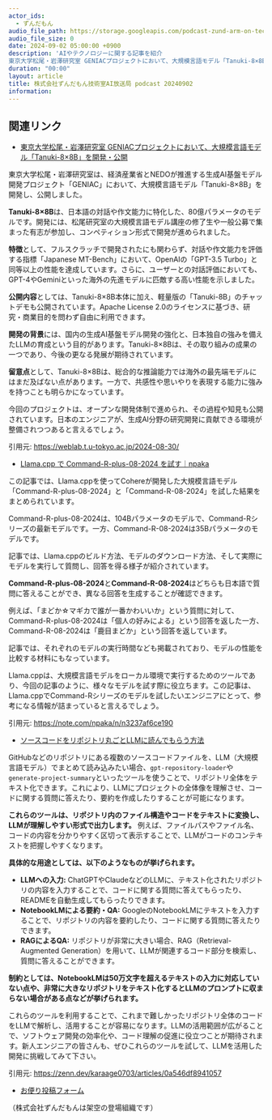 ```yaml
---
actor_ids:
  - ずんだもん
audio_file_path: https://storage.googleapis.com/podcast-zund-arm-on-tech/audio/株式会社ずんだもん技術室AI放送局_podcast_20240902.mp3
audio_file_size: 0
date: 2024-09-02 05:00:00 +0900
description: 'AIやテクノロジーに関する記事を紹介  
東京大学松尾・岩澤研究室 GENIACプロジェクトにおいて、大規模言語モデル「Tanuki-8×8B」を開発・公開、Llama.cpp で Command-R-plus-08-2024 を試す｜npaka、ソースコードをリポジトリ丸ごとLLMに読んでもらう方法'
duration: "00:00"
layout: article
title: 株式会社ずんだもん技術室AI放送局 podcast 20240902
information: 
---
```


## 関連リンク


- [東京大学松尾・岩澤研究室 GENIACプロジェクトにおいて、大規模言語モデル「Tanuki-8×8B」を開発・公開](https://weblab.t.u-tokyo.ac.jp/2024-08-30/)  


東京大学松尾・岩澤研究室は、経済産業省とNEDOが推進する生成AI基盤モデル開発プロジェクト「GENIAC」において、大規模言語モデル「Tanuki-8×8B」を開発し、公開しました。

**Tanuki-8×8B**は、日本語の対話や作文能力に特化した、80億パラメータのモデルです。開発には、松尾研究室の大規模言語モデル講座の修了生や一般公募で集まった有志が参加し、コンペティション形式で開発が進められました。

**特徴**として、フルスクラッチで開発されたにも関わらず、対話や作文能力を評価する指標「Japanese MT-Bench」において、OpenAIの「GPT-3.5 Turbo」と同等以上の性能を達成しています。さらに、ユーザーとの対話評価においても、GPT-4やGeminiといった海外の先進モデルに匹敵する高い性能を示しました。

**公開内容**としては、Tanuki-8×8B本体に加え、軽量版の「Tanuki-8B」のチャットデモも公開されています。Apache License 2.0のライセンスに基づき、研究・商業目的を問わず自由に利用できます。

**開発の背景**には、国内の生成AI基盤モデル開発の強化と、日本独自の強みを備えたLLMの育成という目的があります。Tanuki-8×8Bは、その取り組みの成果の一つであり、今後の更なる発展が期待されています。

**留意点**として、Tanuki-8×8Bは、総合的な推論能力では海外の最先端モデルにはまだ及ばない点があります。一方で、共感性や思いやりを表現する能力に強みを持つことも明らかになっています。

今回のプロジェクトは、オープンな開発体制で進められ、その過程や知見も公開されています。日本のエンジニアが、生成AI分野の研究開発に貢献できる環境が整備されつつあると言えるでしょう。 


引用元: https://weblab.t.u-tokyo.ac.jp/2024-08-30/


- [Llama.cpp で Command-R-plus-08-2024 を試す｜npaka](https://note.com/npaka/n/n3237af6ce190)  


この記事では、Llama.cppを使ってCohereが開発した大規模言語モデル「Command-R-plus-08-2024」と「Command-R-08-2024」を試した結果をまとめられています。

Command-R-plus-08-2024は、104Bパラメータのモデルで、Command-Rシリーズの最新モデルです。一方、Command-R-08-2024は35Bパラメータのモデルです。

記事では、Llama.cppのビルド方法、モデルのダウンロード方法、そして実際にモデルを実行して質問し、回答を得る様子が紹介されています。

**Command-R-plus-08-2024**と**Command-R-08-2024**はどちらも日本語で質問に答えることができ、異なる回答を生成することが確認できます。

例えば、「まどか☆マギカで誰が一番かわいいか」という質問に対して、Command-R-plus-08-2024は「個人の好みによる」という回答を返した一方、Command-R-08-2024は「鹿目まどか」という回答を返しています。

記事では、それぞれのモデルの実行時間なども掲載されており、モデルの性能を比較する材料にもなっています。

Llama.cppは、大規模言語モデルをローカル環境で実行するためのツールであり、今回の記事のように、様々なモデルを試す際に役立ちます。この記事は、Llama.cppでCommand-Rシリーズのモデルを試したいエンジニアにとって、参考になる情報が詰まっていると言えるでしょう。 


引用元: https://note.com/npaka/n/n3237af6ce190


- [ソースコードをリポジトリ丸ごとLLMに読んでもらう方法](https://zenn.dev/karaage0703/articles/0a546df8941057)  


GitHubなどのリポジトリにある複数のソースコードファイルを、LLM（大規模言語モデル）でまとめて読み込みたい場合、`gpt-repository-loader`や`generate-project-summary`といったツールを使うことで、リポジトリ全体をテキスト化できます。これにより、LLMにプロジェクトの全体像を理解させ、コードに関する質問に答えたり、要約を作成したりすることが可能になります。

**これらのツールは、リポジトリ内のファイル構造やコードをテキストに変換し、LLMが理解しやすい形式で出力します。** 例えば、ファイルパスやファイル名、コードの内容を分かりやすく区切って表示することで、LLMがコードのコンテキストを把握しやすくなります。

**具体的な用途としては、以下のようなものが挙げられます。**

* **LLMへの入力:** ChatGPTやClaudeなどのLLMに、テキスト化されたリポジトリの内容を入力することで、コードに関する質問に答えてもらったり、READMEを自動生成してもらったりできます。
* **NotebookLMによる要約・QA:** GoogleのNotebookLMにテキストを入力することで、リポジトリの内容を要約したり、コードに関する質問に答えたりできます。
* **RAGによるQA:** リポジトリが非常に大きい場合、RAG（Retrieval-Augmented Generation）を用いて、LLMが関連するコード部分を検索し、質問に答えることができます。

**制約としては、NotebookLMは50万文字を超えるテキストの入力に対応していない点や、非常に大きなリポジトリをテキスト化するとLLMのプロンプトに収まらない場合がある点などが挙げられます。**

これらのツールを利用することで、これまで難しかったリポジトリ全体のコードをLLMで解析し、活用することが容易になります。LLMの活用範囲が広がることで、ソフトウェア開発の効率化や、コード理解の促進に役立つことが期待されます。新人エンジニアの皆さんも、ぜひこれらのツールを試して、LLMを活用した開発に挑戦してみて下さい。 


引用元: https://zenn.dev/karaage0703/articles/0a546df8941057



- [お便り投稿フォーム](https://forms.gle/ffg4JTfqdiqK62qf9)

（株式会社ずんだもんは架空の登場組織です）
